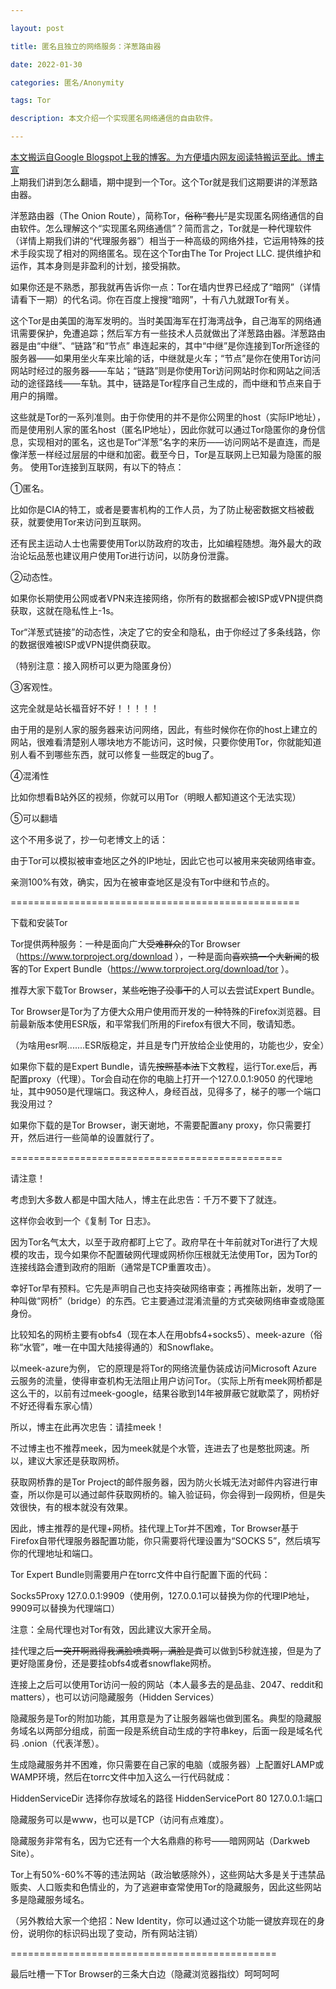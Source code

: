```yaml
---

layout: post

title: 匿名且独立的网络服务：洋葱路由器

date: 2022-01-30

categories: 匿名/Anonymity

tags: Tor

description: 本文介绍一个实现匿名网络通信的自由软件。

---
```

<a href="https://qiu-lnt.blogspot.com/2022/01/blog-post_23.html">本文搬运自Google Blogspot上我的博客。为方便墙内网友阅读特搬运至此。博主宣</a>  
上期我们讲到怎么翻墙，期中提到一个Tor。这个Tor就是我们这期要讲的洋葱路由器。

洋葱路由器（The Onion Route），简称Tor，~~俗称“套儿”~~是实现匿名网络通信的自由软件。怎么理解这个“实现匿名网络通信”？简而言之，Tor就是一种代理软件（详情上期我们讲的“代理服务器”）相当于一种高级的网络外挂，它运用特殊的技术手段实现了相对的网络匿名。现在这个Tor由The Tor Project LLC. 提供维护和运作，其本身则是非盈利的计划，接受捐款。

如果你还是不熟悉，那我就再告诉你一点：Tor在墙内世界已经成了“暗网”（详情请看下一期）的代名词。你在百度上搜搜“暗网”，十有八九就跟Tor有关。

这个Tor是由美国的海军发明的。当时美国海军在打海湾战争，自己海军的网络通讯需要保护，免遭追踪；然后军方有一些技术人员就做出了洋葱路由器。洋葱路由器是由“中继”、“链路”和“节点” 串连起来的，其中“中继”是你连接到Tor所途径的服务器——如果用坐火车来比喻的话，中继就是火车；“节点”是你在使用Tor访问网站时经过的服务器——车站；“链路”则是你使用Tor访问网站时你和网站之间活动的途径路线——车轨。其中，链路是Tor程序自己生成的，而中继和节点来自于用户的捐赠。

这些就是Tor的一系列准则。由于你使用的并不是你公网里的host（实际IP地址），而是使用别人家的匿名host（匿名IP地址），因此你就可以通过Tor隐匿你的身份信息，实现相对的匿名，这也是Tor“洋葱”名字的来历——访问网站不是直连，而是像洋葱一样经过层层的中继和加密。截至今日，Tor是互联网上已知最为隐匿的服务。
使用Tor连接到互联网，有以下的特点：

①匿名。

比如你是CIA的特工，或者是要害机构的工作人员，为了防止秘密数据文档被截获，就要使用Tor来访问到互联网。

还有民主运动人士也需要使用Tor以防政府的攻击，比如编程随想。海外最大的政治论坛品葱也建议用户使用Tor进行访问，以防身份泄露。

②动态性。

如果你长期使用公网或者VPN来连接网络，你所有的数据都会被ISP或VPN提供商获取，这就在隐私性上-1s。

Tor“洋葱式链接”的动态性，决定了它的安全和隐私，由于你经过了多条线路，你的数据很难被ISP或VPN提供商获取。

（特别注意：接入网桥可以更为隐匿身份）

③客观性。

这完全就是站长福音好不好！！！！！

由于用的是别人家的服务器来访问网络，因此，有些时候你在你的host上建立的网站，很难看清楚别人哪块地方不能访问，这时候，只要你使用Tor，你就能知道别人看不到哪些东西，就可以修复一些既定的bug了。

④混淆性

比如你想看B站外区的视频，你就可以用Tor（明眼人都知道这个无法实现） 

⑤可以翻墙

这个不用多说了，抄一句老博文上的话：

由于Tor可以模拟被审查地区之外的IP地址，因此它也可以被用来突破网络审查。

亲测100%有效，确实，因为在被审查地区是没有Tor中继和节点的。

==================================================

下载和安装Tor

Tor提供两种服务：一种是面向广大~~受难群众~~的Tor Browser（https://www.torproject.org/download ），一种是面向~~喜欢搞一个大新闻~~的极客的Tor Expert Bundle（https://www.torproject.org/download/tor ）。

推荐大家下载Tor Browser，某些~~吃饱了没事干~~的人可以去尝试Expert Bundle。

Tor Browser是Tor为了方便大众用户使用而开发的一种特殊的Firefox浏览器。目前最新版本使用ESR版，和平常我们所用的Firefox有很大不同，敬请知悉。

（为啥用esr啊.......ESR版稳定，并且是专门开放给企业使用的，功能也少，安全）

如果你下载的是Expert Bundle，请先~~按照基本法~~下文教程，运行Tor.exe后，再配置proxy（代理）。Tor会自动在你的电脑上打开一个127.0.0.1:9050 的代理地址，其中9050是代理端口。我这种人，身经百战，见得多了，梯子的哪一个端口我没用过？

如果你下载的是Tor Browser，谢天谢地，不需要配置any proxy，你只需要打开，然后进行一些简单的设置就行了。

===============================================

请注意！

考虑到大多数人都是中国大陆人，博主在此忠告：千万不要下了就连。

这样你会收到一个《复制 Tor 日志》。

因为Tor名气太大，以至于政府都盯上它了。政府早在十年前就对Tor进行了大规模的攻击，现今如果你不配置破网代理或网桥你压根就无法使用Tor，因为Tor的连接线路会遭到政府的阻断（通常是TCP重置攻击）。

幸好Tor早有预料。它先是声明自己也支持突破网络审查；再推陈出新，发明了一种叫做“网桥”（bridge）的东西。它主要通过混淆流量的方式突破网络审查或隐匿身份。

比较知名的网桥主要有obfs4（现在本人在用obfs4+socks5）、meek-azure（俗称“水管”，唯一在中国大陆接得通的）和Snowflake。

以meek-azure为例， 它的原理是将Tor的网络流量伪装成访问Microsoft Azure云服务的流量，使得审查机构无法阻止用户访问Tor。（实际上所有meek网桥都是这么干的，以前有过meek-google，结果谷歌到14年被屏蔽它就歇菜了，网桥好不好还得看东家心情）

所以，博主在此再次忠告：请挂meek！

不过博主也不推荐meek，因为meek就是个水管，连进去了也是憨批网速。所以，建议大家还是获取网桥。

获取网桥靠的是Tor Project的邮件服务器，因为防火长城无法对邮件内容进行审查，所以你是可以通过邮件获取网桥的。输入验证码，你会得到一段网桥，但是失效很快，有的根本就没有效果。

因此，博主推荐的是代理+网桥。挂代理上Tor并不困难，Tor Browser基于Firefox自带代理服务器配置功能，你只需要将代理设置为“SOCKS 5”，然后填写你的代理地址和端口。

Tor Expert Bundle则需要用户在torrc文件中自行配置下面的代码：

 Socks5Proxy 127.0.0.1:9909（使用例，127.0.0.1可以替换为你的代理IP地址，9909可以替换为代理端口）

注意：全局代理也对Tor有效，因此建议大家开全局。

挂代理之后~~一突开啊溅得我满脸喷粪啊，满脸是粪~~可以做到5秒就连接，但是为了更好隐匿身份，还是要挂obfs4或者snowflake网桥。

连接上之后可以使用Tor访问一般的网站（本人最多去的是品韭、2047、reddit和matters），也可以访问隐藏服务（Hidden Services）

隐藏服务是Tor的附加功能，其用意是为了让服务器端也做到匿名。典型的隐藏服务域名以两部分组成，前面一段是系统自动生成的字符串key，后面一段是域名代码 .onion（代表洋葱）。

生成隐藏服务并不困难，你只需要在自己家的电脑（或服务器）上配置好LAMP或WAMP环境，然后在torrc文件中加入这么一行代码就成：

HiddenServiceDir 选择你存放域名的路径
HiddenServicePort 80 127.0.0.1:端口

隐藏服务可以是www，也可以是TCP（访问有点难度）。

隐藏服务非常有名，因为它还有一个大名鼎鼎的称号——暗网网站（Darkweb Site）。

Tor上有50%-60%不等的违法网站（政治敏感除外），这些网站大多是关于违禁品贩卖、人口贩卖和色情业的，为了逃避审查常使用Tor的隐藏服务，因此这些网站多是隐藏服务域名。

（另外教给大家一个绝招：New Identity，你可以通过这个功能一键放弃现在的身份，说明你的标识码出现了变动，所有网站注销）

==============================================

最后吐槽一下Tor Browser的三条大白边（隐藏浏览器指纹）呵呵呵呵
